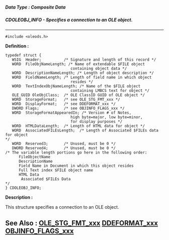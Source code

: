 ##### Data Type : Composite Data
##### CDOLEOBJ_INFO - Specifies a connection to an OLE object.
---
```
#include <oleods.h>
```

**Definition :**
```
typedef struct {
   WSIG  Header;          /* Signature and length of this record */
   WORD  FileObjNameLength; /* Name of extendable $FILE object
                             containing object data */
   WORD  DescriptionNameLength; /* Length of object description */
   WORD  FieldNameLength; /* Length of field name in which object
                             resides */
   WORD  TextIndexObjNameLength; /* Name of the $FILE object
                             containing LMBCS text for object */
   OLE_GUID OleObjClass;  /* OLE ClassID GUID of OLE object */
   WORD  StorageFormat;   /* see OLE_STG_FMT_xxx */ 
   WORD  DisplayFormat;   /* see DDEFORMAT_xxx */
   DWORD Flags;           /* see OBJINFO_FLAGS_xxx */
   WORD  StorageFormatAppearedIn; /* Version # of Notes,
                             high byte=major, low byte=minor,
                             for display purposes */
   WORD  HTMLDataLength;  /* Length of HTML data for object */
   WORD  AssociatedFILEsLength;  /* Length of Associated $FILEs data for object 
*/
   WORD  Reserved3;       /* Unused, must be 0 */
   DWORD Reserved4;       /* Unused, must be 0 */
/* The variable length portions go here in the following order:
      FileObjectName
      DescriptionName
      Field Name in Document in which this object resides
      Full Text index $FILE object name
      HTML Data
	   Associated $FILEs Data
*/
} CDOLEOBJ_INFO;
```

**Description :**

This structure specifies a connection to an OLE object.


**See Also :**
[OLE_STG_FMT_xxx](/domino-c-api-docs/reference/Symb/OLE_STG_FMT_xxx)
[DDEFORMAT_xxx](/domino-c-api-docs/reference/Symb/DDEFORMAT_xxx)
[OBJINFO_FLAGS_xxx](/domino-c-api-docs/reference/Symb/OBJINFO_FLAGS_xxx)
---
